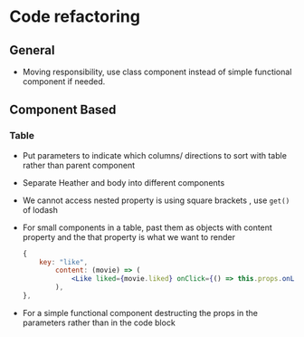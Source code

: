 # Code refactoring

## General

+ Moving responsibility, use class component instead of simple functional component if needed.



## Component Based

### Table

- Put parameters to indicate which columns/ directions to sort with table rather than parent component

- Separate Heather and body into different components

- We cannot access nested property is using square brackets , use `get()` of lodash

- For small components in a table, past them as objects with content property and the that property is what we want to render

  ```jsx
  {
      key: "like",
          content: (movie) => (
              <Like liked={movie.liked} onClick={() => this.props.onLike(movie)} />
          ),
  },
  ```

  

- For a simple functional component destructing the props in the parameters rather than in the code block

  

  